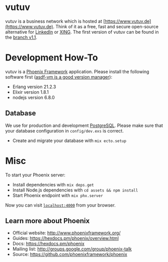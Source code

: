 # vutuv

vutuv is a business network which is hosted at [https://www.vutuv.de](https://www.vutuv.de). Think of it as a free, fast and secure open-source alternative for [LinkedIn](https://www.linkedin.com) or [XING](https://www.xing.com). The first version of vutuv can be found in the [branch v1.1](https://github.com/vutuv/vutuv/tree/v1.1).

# Development How-To

vutuv is a [Phoenix Framework](http://www.phoenixframework.org/) application. Please install the following software first ([asdf-vm is a good version manager](https://github.com/asdf-vm/asdf)):

- Erlang version 21.2.3  
- Elixir version 1.8.1
- nodejs version 6.8.0

## Database

We use for production and development [PostgreSQL](https://www.postgresql.org). Please make sure that your database configuration in `config/dev.exs` is correct.

  * Create and migrate your database with `mix ecto.setup`

# Misc

To start your Phoenix server:

  * Install dependencies with `mix deps.get`
  * Install Node.js dependencies with `cd assets && npm install`
  * Start Phoenix endpoint with `mix phx.server`

Now you can visit [`localhost:4000`](http://localhost:4000) from your browser.

## Learn more about Phoenix

  * Official website: http://www.phoenixframework.org/
  * Guides: https://hexdocs.pm/phoenix/overview.html
  * Docs: https://hexdocs.pm/phoenix
  * Mailing list: http://groups.google.com/group/phoenix-talk
  * Source: https://github.com/phoenixframework/phoenix
